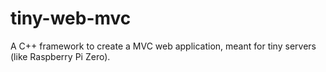 # tiny-web-mvc
A C++ framework to create a MVC web application, meant for tiny servers (like Raspberry Pi Zero).

